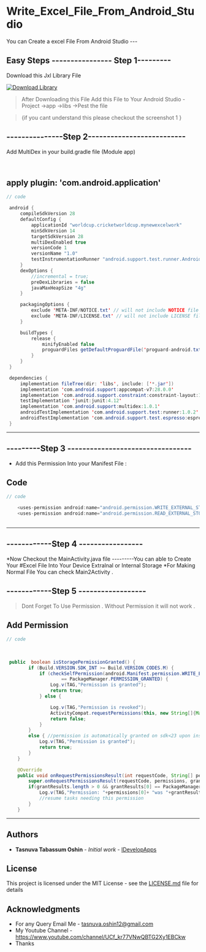 # Write_Excel_File_From_Android_Studio
You can Create a excel File From Android Studio ---


## Easy Steps  ---------------- Step 1---------

Download this Jxl Library File  

[![Download Library](https://img.shields.io/apm/dm/vim-mode?label=download%20Core)](https://drive.google.com/file/d/1c1lObBM7nITH03F8JtmheI5ya1jlMC8d/view?usp=sharing)


> After Downloading this File Add this File to Your Android Studio -
 Project ->app ->libs ->Pest the file 

> {if you cant understand this please checkout the screenshot 1 }



 




## ---------------Step 2--------------------------

Add MultiDex in your build.gradle file (Module app)


<br>





## apply plugin: 'com.android.application'
```java
// code 

 android {
     compileSdkVersion 28
     defaultConfig {
         applicationId "worldcup.cricketworldcup.mynewexcelwork"
         minSdkVersion 14
         targetSdkVersion 28
         multiDexEnabled true
         versionCode 1
         versionName "1.0"
         testInstrumentationRunner "android.support.test.runner.AndroidJUnitRunner"
     }
     dexOptions {
         //incremental = true;
         preDexLibraries = false
         javaMaxHeapSize "4g"
     }

     packagingOptions {
         exclude 'META-INF/NOTICE.txt' // will not include NOTICE file
         exclude 'META-INF/LICENSE.txt' // will not include LICENSE file
     }

     buildTypes {
         release {
             minifyEnabled false
             proguardFiles getDefaultProguardFile('proguard-android.txt'), 'proguard-rules.pro'
         }
     }
 }

 dependencies {
     implementation fileTree(dir: 'libs', include: ['*.jar'])
     implementation 'com.android.support:appcompat-v7:28.0.0'
     implementation 'com.android.support.constraint:constraint-layout:1.1.3'
     testImplementation 'junit:junit:4.12'
     implementation 'com.android.support:multidex:1.0.1'
     androidTestImplementation 'com.android.support.test:runner:1.0.2'
     androidTestImplementation 'com.android.support.test.espresso:espresso-core:3.0.2'
 }


```

---





## ---------Step 3 ---------------------------------


* Add this Permission Into your Manifest File :

 ## Code
```java
// code

    <uses-permission android:name="android.permission.WRITE_EXTERNAL_STORAGE" />
    <uses-permission android:name="android.permission.READ_EXTERNAL_STORAGE" />
    
   ```

---
    
 
## ------------Step 4 -----------------   

*Now Checkout the MainActivity.java file ---------You can able to Create Your #Excel File Into Your Device Extralnal or Internal Storage 
*For Making Normal File You can check Main2Activity .


## ------------Step 5 ------------------
> Dont Forget To Use Permission . Without Permission it will not work .


 
 
 
 ## Add Permission
```java
// code
 
 
 
 public  boolean isStoragePermissionGranted() {
        if (Build.VERSION.SDK_INT >= Build.VERSION_CODES.M) {
            if (checkSelfPermission(android.Manifest.permission.WRITE_EXTERNAL_STORAGE)
                    == PackageManager.PERMISSION_GRANTED) {
                Log.v(TAG,"Permission is granted");
                return true;
            } else {

                Log.v(TAG,"Permission is revoked");
                ActivityCompat.requestPermissions(this, new String[]{Manifest.permission.WRITE_EXTERNAL_STORAGE}, 1);
                return false;
            }
        }
        else { //permission is automatically granted on sdk<23 upon installation
            Log.v(TAG,"Permission is granted");
            return true;
        }
    }

    @Override
    public void onRequestPermissionsResult(int requestCode, String[] permissions, int[] grantResults) {
        super.onRequestPermissionsResult(requestCode, permissions, grantResults);
        if(grantResults.length > 0 && grantResults[0] == PackageManager.PERMISSION_GRANTED){
            Log.v(TAG,"Permission: "+permissions[0]+ "was "+grantResults[0]);
            //resume tasks needing this permission
        }
    }


```

---


## Authors

* **Tasnuva Tabassum Oshin** - *Initial work* - [IDevelopApps](https://github.com/TasnuvaOshin)


## License

This project is licensed under the MIT License - see the [LICENSE.md](LICENSE.md) file for details

## Acknowledgments

* For any Query Email Me - tasnuva.oshin12@gmail.com
* My Youtube Channel  - https://www.youtube.com/channel/UCf_kr77VNwQBTG2Xy1EBCkw
* Thanks
